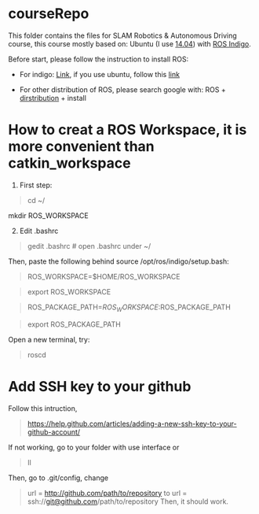 # courseRepo
This folder contains the files for SLAM Robotics & Autonomous Driving course, this course mostly based on: Ubuntu (I use [14.04](http://releases.ubuntu.com/14.04/)) with [ROS Indigo](http://wiki.ros.org/indigo).

Before start, please follow the instruction to install ROS:
- For indigo: [Link](http://wiki.ros.org/indigo/Installation), if you use ubuntu, follow this [link](http://wiki.ros.org/indigo/Installation/Ubuntu)

- For other distribution of ROS, please search google with: ROS + [dirstribution](http://wiki.ros.org/Distributions) + install

# How to creat a ROS Workspace, it is more convenient than catkin_workspace
1. First step:

> cd ~/ 

mkdir ROS_WORKSPACE

2. Edit .bashrc

> gedit .bashrc # open .bashrc under ~/

Then, paste the following behind source /opt/ros/indigo/setup.bash:

> ROS_WORKSPACE=$HOME/ROS_WORKSPACE
 
> export ROS_WORKSPACE 

> ROS_PACKAGE_PATH=$ROS_WORKSPACE:$ROS_PACKAGE_PATH

> export ROS_PACKAGE_PATH 

Open a new terminal, try:
> roscd

# Add SSH key to your github
Follow this intruction, 
> https://help.github.com/articles/adding-a-new-ssh-key-to-your-github-account/

If not working, go to your folder with use interface or
> ll

Then, go to .git/config, change
> url = http://github.com/path/to/repository
to
> url = ssh://git@github.com/path/to/repository
Then, it should work.



